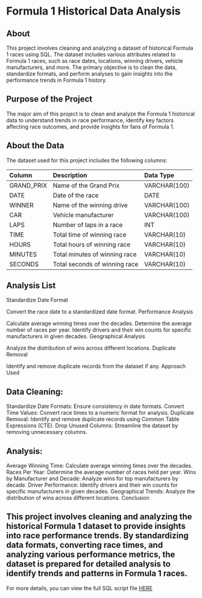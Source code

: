 # Formula 1 Historical Data Analysis

## About

This project involves cleaning and analyzing a dataset of historical Formula 1 races using SQL. The dataset includes various attributes related to Formula 1 races, such as race dates, locations, winning drivers, vehicle manufacturers, and more. The primary objective is to clean the data, standardize formats, and perform analyses to gain insights into the performance trends in Formula 1 history.

## Purpose of the Project

The major aim of this project is to clean and analyze the Formula 1 historical data to understand trends in race performance, identify key factors affecting race outcomes, and provide insights for fans of Formula 1.

## About the Data

The dataset used for this project includes the following columns:

| Column                  | Description                             | Data Type      |
| :---------------------- | :-------------------------------------- | :------------- |
| GRAND_PRIX            | Name of the Grand Prix            | VARCHAR(100)   |
| DATE                  | Date of the race         | DATE    |
| WINNER                    | Name of the winning drive              | VARCHAR(100)    |
| CAR           | Vehicle manufacturer              | VARCHAR(100)    |
| LAPS                  | Number of laps in a race  | INT  |
| TIME            | Total time of winning race      | VARCHAR(10)   |
| HOURS            | Total hours of winning race      | VARCHAR(10)   |
| MINUTES            | Total minutes of winning race      | VARCHAR(10)   |
| SECONDS           | Total seconds of winning race      | VARCHAR(10)   |


## Analysis List

 Standardize Date Format

 Convert the race date to a standardized date format.
Performance Analysis

Calculate average winning times over the decades.
Determine the average number of races per year.
Identify drivers and their win counts for specific manufacturers in given decades.
Geographical Analysis

Analyze the distribution of wins across different locations.
Duplicate Removal

Identify and remove duplicate records from the dataset if any.
Approach Used

## Data Cleaning:
Standardize Date Formats: Ensure consistency in date formats.
Convert Time Values: Convert race times to a numeric format for analysis.
Duplicate Removal: Identify and remove duplicate records using Common Table Expressions (CTE).
Drop Unused Columns: Streamline the dataset by removing unnecessary columns.

## Analysis:
Average Winning Time: Calculate average winning times over the decades.
Races Per Year: Determine the average number of races held per year.
Wins by Manufacturer and Decade: Analyze wins for top manufacturers by decade.
Driver Performance: Identify drivers and their win counts for specific manufacturers in given decades.
Geographical Trends: Analyze the distribution of wins across different locations.
Conclusion

## This project involves cleaning and analyzing the historical Formula 1 dataset to provide insights into race performance trends. By standardizing data formats, converting race times, and analyzing various performance metrics, the dataset is prepared for detailed analysis to identify trends and patterns in Formula 1 races.

For more details, you can view the full SQL script file [HERE](https://github.com/Dilan-GitHub/F1_Analysis/blob/main/F1.sql)
